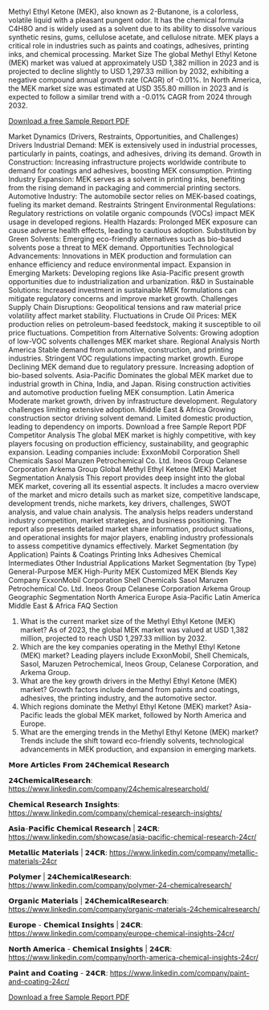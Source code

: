 Methyl Ethyl Ketone (MEK), also known as 2-Butanone, is a colorless, volatile liquid with a pleasant pungent odor. It has the chemical formula C4H8O and is widely used as a solvent due to its ability to dissolve various synthetic resins, gums, cellulose acetate, and cellulose nitrate. MEK plays a critical role in industries such as paints and coatings, adhesives, printing inks, and chemical processing.
Market Size
The global Methyl Ethyl Ketone (MEK) market was valued at approximately USD 1,382 million in 2023 and is projected to decline slightly to USD 1,297.33 million by 2032, exhibiting a negative compound annual growth rate (CAGR) of -0.01%.
In North America, the MEK market size was estimated at USD 355.80 million in 2023 and is expected to follow a similar trend with a -0.01% CAGR from 2024 through 2032.

[Download a free Sample Report PDF](https://www.24chemicalresearch.com/download-sample/283451/global-methyl-ethyl-ketone-market-2025-2032-874)

Market Dynamics (Drivers, Restraints, Opportunities, and Challenges)
Drivers
Industrial Demand: MEK is extensively used in industrial processes, particularly in paints, coatings, and adhesives, driving its demand.
Growth in Construction: Increasing infrastructure projects worldwide contribute to demand for coatings and adhesives, boosting MEK consumption.
Printing Industry Expansion: MEK serves as a solvent in printing inks, benefiting from the rising demand in packaging and commercial printing sectors.
Automotive Industry: The automobile sector relies on MEK-based coatings, fueling its market demand.
Restraints
Stringent Environmental Regulations: Regulatory restrictions on volatile organic compounds (VOCs) impact MEK usage in developed regions.
Health Hazards: Prolonged MEK exposure can cause adverse health effects, leading to cautious adoption.
Substitution by Green Solvents: Emerging eco-friendly alternatives such as bio-based solvents pose a threat to MEK demand.
Opportunities
Technological Advancements: Innovations in MEK production and formulation can enhance efficiency and reduce environmental impact.
Expansion in Emerging Markets: Developing regions like Asia-Pacific present growth opportunities due to industrialization and urbanization.
R&D in Sustainable Solutions: Increased investment in sustainable MEK formulations can mitigate regulatory concerns and improve market growth.
Challenges
Supply Chain Disruptions: Geopolitical tensions and raw material price volatility affect market stability.
Fluctuations in Crude Oil Prices: MEK production relies on petroleum-based feedstock, making it susceptible to oil price fluctuations.
Competition from Alternative Solvents: Growing adoption of low-VOC solvents challenges MEK market share.
Regional Analysis
North America
Stable demand from automotive, construction, and printing industries.
Stringent VOC regulations impacting market growth.
Europe
Declining MEK demand due to regulatory pressure.
Increasing adoption of bio-based solvents.
Asia-Pacific
Dominates the global MEK market due to industrial growth in China, India, and Japan.
Rising construction activities and automotive production fueling MEK consumption.
Latin America
Moderate market growth, driven by infrastructure development.
Regulatory challenges limiting extensive adoption.
Middle East & Africa
Growing construction sector driving solvent demand.
Limited domestic production, leading to dependency on imports.
Download a free Sample Report PDF
Competitor Analysis
The global MEK market is highly competitive, with key players focusing on production efficiency, sustainability, and geographic expansion. Leading companies include:
ExxonMobil Corporation
Shell Chemicals
Sasol
Maruzen Petrochemical Co. Ltd.
Ineos Group
Celanese Corporation
Arkema Group
Global Methyl Ethyl Ketone (MEK) Market Segmentation Analysis
This report provides deep insight into the global MEK market, covering all its essential aspects. It includes a macro overview of the market and micro details such as market size, competitive landscape, development trends, niche markets, key drivers, challenges, SWOT analysis, and value chain analysis.
The analysis helps readers understand industry competition, market strategies, and business positioning. The report also presents detailed market share information, product situations, and operational insights for major players, enabling industry professionals to assess competitive dynamics effectively.
Market Segmentation (by Application)
Paints & Coatings
Printing Inks
Adhesives
Chemical Intermediates
Other Industrial Applications
Market Segmentation (by Type)
General-Purpose MEK
High-Purity MEK
Customized MEK Blends
Key Company
ExxonMobil Corporation
Shell Chemicals
Sasol
Maruzen Petrochemical Co. Ltd.
Ineos Group
Celanese Corporation
Arkema Group
Geographic Segmentation
North America
Europe
Asia-Pacific
Latin America
Middle East & Africa
FAQ Section
1. What is the current market size of the Methyl Ethyl Ketone (MEK) market?
As of 2023, the global MEK market was valued at USD 1,382 million, projected to reach USD 1,297.33 million by 2032.
2. Which are the key companies operating in the Methyl Ethyl Ketone (MEK) market?
Leading players include ExxonMobil, Shell Chemicals, Sasol, Maruzen Petrochemical, Ineos Group, Celanese Corporation, and Arkema Group.
3. What are the key growth drivers in the Methyl Ethyl Ketone (MEK) market?
Growth factors include demand from paints and coatings, adhesives, the printing industry, and the automotive sector.
4. Which regions dominate the Methyl Ethyl Ketone (MEK) market?
Asia-Pacific leads the global MEK market, followed by North America and Europe.
5. What are the emerging trends in the Methyl Ethyl Ketone (MEK) market?
Trends include the shift toward eco-friendly solvents, technological advancements in MEK production, and expansion in emerging markets.

𝗠𝗼𝗿𝗲 𝗔𝗿𝘁𝗶𝗰𝗹𝗲𝘀 𝗙𝗿𝗼𝗺 𝟮𝟰𝗖𝗵𝗲𝗺𝗶𝗰𝗮𝗹 𝗥𝗲𝘀𝗲𝗮𝗿𝗰𝗵

𝟮𝟰𝗖𝗵𝗲𝗺𝗶𝗰𝗮𝗹𝗥𝗲𝘀𝗲𝗮𝗿𝗰𝗵: https://www.linkedin.com/company/24chemicalresearchold/

𝗖𝗵𝗲𝗺𝗶𝗰𝗮𝗹 𝗥𝗲𝘀𝗲𝗮𝗿𝗰𝗵 𝗜𝗻𝘀𝗶𝗴𝗵𝘁𝘀: https://www.linkedin.com/company/chemical-research-insights/

𝗔𝘀𝗶𝗮-𝗣𝗮𝗰𝗶𝗳𝗶𝗰 𝗖𝗵𝗲𝗺𝗶𝗰𝗮𝗹 𝗥𝗲𝘀𝗲𝗮𝗿𝗰𝗵 | 𝟮𝟰𝗖𝗥: https://www.linkedin.com/showcase/asia-pacific-chemical-research-24cr/

𝗠𝗲𝘁𝗮𝗹𝗹𝗶𝗰 𝗠𝗮𝘁𝗲𝗿𝗶𝗮𝗹𝘀 | 𝟮𝟰𝗖𝗥: https://www.linkedin.com/company/metallic-materials-24cr

𝗣𝗼𝗹𝘆𝗺𝗲𝗿 | 𝟮𝟰𝗖𝗵𝗲𝗺𝗶𝗰𝗮𝗹𝗥𝗲𝘀𝗲𝗮𝗿𝗰𝗵: https://www.linkedin.com/company/polymer-24-chemicalresearch/

𝗢𝗿𝗴𝗮𝗻𝗶𝗰 𝗠𝗮𝘁𝗲𝗿𝗶𝗮𝗹𝘀 | 𝟮𝟰𝗖𝗵𝗲𝗺𝗶𝗰𝗮𝗹𝗥𝗲𝘀𝗲𝗮𝗿𝗰𝗵: https://www.linkedin.com/company/organic-materials-24chemicalresearch/

𝗘𝘂𝗿𝗼𝗽𝗲 - 𝗖𝗵𝗲𝗺𝗶𝗰𝗮𝗹 𝗜𝗻𝘀𝗶𝗴𝗵𝘁𝘀 | 𝟮𝟰𝗖𝗥: https://www.linkedin.com/company/europe-chemical-insights-24cr/

𝗡𝗼𝗿𝘁𝗵 𝗔𝗺𝗲𝗿𝗶𝗰𝗮 - 𝗖𝗵𝗲𝗺𝗶𝗰𝗮𝗹 𝗜𝗻𝘀𝗶𝗴𝗵𝘁𝘀 | 𝟮𝟰𝗖𝗥: https://www.linkedin.com/company/north-america-chemical-insights-24cr/

𝗣𝗮𝗶𝗻𝘁 𝗮𝗻𝗱 𝗖𝗼𝗮𝘁𝗶𝗻𝗴 - 𝟮𝟰𝗖𝗥: https://www.linkedin.com/company/paint-and-coating-24cr/

[Download a free Sample Report PDF](https://www.24chemicalresearch.com/download-sample/283451/global-methyl-ethyl-ketone-market-2025-2032-874)
